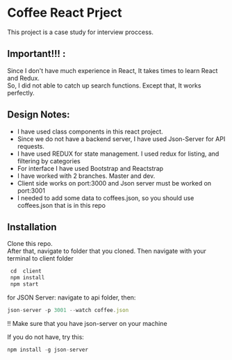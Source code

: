 # Coffee React Prject
This project is a case study for interview proccess. 

## Important!!! :
Since I don't have much experience in React, It takes times to learn React and Redux. <br>
So, I did not able to catch up search functions. Except that, It works perfectly.

## Design Notes: 
  *  I have used class components in this react project. 
  *  Since we do not have a backend server, I have used Json-Server for API requests. 
  *  I have used REDUX for state management. I used redux for listing, and filtering by categories
  *  For interface I have used Bootstrap and Reactstrap 
  *  I have worked with 2 branches. Master and dev.
  *  Client side works on port:3000 and Json server must be worked on port:3001
  *  I needed to add some data to coffees.json, so you should use coffees.json that is in this repo
  

 ## Installation 
  
Clone this repo. <br>
After that, navigate to folder that you cloned. Then navigate with your terminal to client folder

```javascript
 cd  client
 npm install
 npm start
 ```
 
 for JSON Server: 
 navigate to api folder, then:
 ```javascript
 json-server -p 3001 --watch coffee.json
 ```
 !! Make sure that you have json-server on your machine <br>
 
 If you do not have, try this: 
  ```javascript
npm install -g json-server
```
